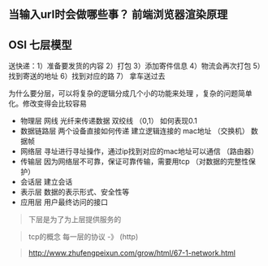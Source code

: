 ## 当输入url时会做哪些事？ 前端浏览器渲染原理


## OSI 七层模型
送快递：1）准备要发货的内容 2）打包 3）添加寄件信息 4）物流会再次打包 5）找到寄送的地址 6）找到对应的路 7） 拿车送过去

为什么要分层，可以将复杂的逻辑分成几个小的功能来处理 ，复杂的问题简单化。修改变得会比较容易
- 物理层  网线 光纤来传递数据 双绞线 （0,1） 如何表现0.1
- 数据链路层 两个设备直接如何传递   建立逻辑连接的  mac地址  （交换机） 数据帧
- 网络层 寻址进行寻址操作，通过ip找到对应的mac地址可以通信 （路由器）
- 传输层 因为网络层不可靠，保证可靠传输，需要用tcp （对数据的完整性保护）
- 会话层 建立会话 
- 表示层 数据的表示形式、安全性等
- 应用层 用户最终访问的接口

> 下层是为了为上层提供服务的  

> tcp的概念 每一层的协议 -》 (http)

> http://www.zhufengpeixun.com/grow/html/67-1-network.html